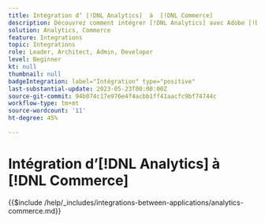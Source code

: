 ```yaml
---
title: Intégration d’ [!DNL Analytics]  à  [!DNL Commerce]
description: Découvrez comment intégrer [!DNL Analytics] avec Adobe [!DNL Commerce] .
solution: Analytics, Commerce
feature: Integrations
topic: Integrations
role: Leader, Architect, Admin, Developer
level: Beginner
kt: null
thumbnail: null
badgeIntegration: label="Intégration" type="positive"
last-substantial-update: 2023-05-23T00:00:00Z
source-git-commit: 94b074c17e976e4f4acbb1ff41aacfc9bf74744c
workflow-type: tm+mt
source-wordcount: '11'
ht-degree: 45%

---
```



# Intégration d’[!DNL Analytics] à [!DNL Commerce]

{{$include /help/_includes/integrations-between-applications/analytics-commerce.md}}
